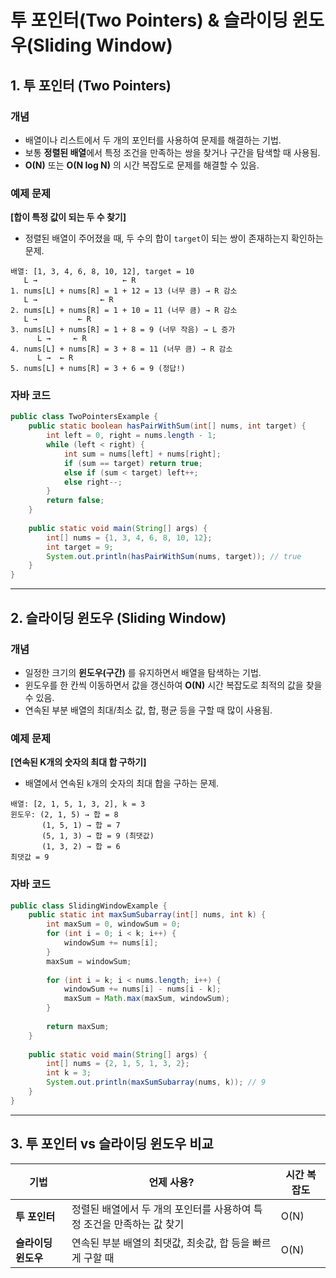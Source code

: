 # 투 포인터(Two Pointers) & 슬라이딩 윈도우(Sliding Window)

## 1. 투 포인터 (Two Pointers)

### 개념

- 배열이나 리스트에서 두 개의 포인터를 사용하여 문제를 해결하는 기법.
- 보통 **정렬된 배열**에서 특정 조건을 만족하는 쌍을 찾거나 구간을 탐색할 때 사용됨.
- **O(N)** 또는 **O(N log N)** 의 시간 복잡도로 문제를 해결할 수 있음.

### 예제 문제

**[합이 특정 값이 되는 두 수 찾기]**

- 정렬된 배열이 주어졌을 때, 두 수의 합이 `target`이 되는 쌍이 존재하는지 확인하는 문제.

```
배열: [1, 3, 4, 6, 8, 10, 12], target = 10
   L →                   ← R
1. nums[L] + nums[R] = 1 + 12 = 13 (너무 큼) → R 감소
   L →              ← R
2. nums[L] + nums[R] = 1 + 10 = 11 (너무 큼) → R 감소
   L →         ← R
3. nums[L] + nums[R] = 1 + 8 = 9 (너무 작음) → L 증가
      L →     ← R
4. nums[L] + nums[R] = 3 + 8 = 11 (너무 큼) → R 감소
      L →  ← R
5. nums[L] + nums[R] = 3 + 6 = 9 (정답!)
```

### 자바 코드

```java
public class TwoPointersExample {
    public static boolean hasPairWithSum(int[] nums, int target) {
        int left = 0, right = nums.length - 1;
        while (left < right) {
            int sum = nums[left] + nums[right];
            if (sum == target) return true;
            else if (sum < target) left++;
            else right--;
        }
        return false;
    }
    
    public static void main(String[] args) {
        int[] nums = {1, 3, 4, 6, 8, 10, 12};
        int target = 9;
        System.out.println(hasPairWithSum(nums, target)); // true
    }
}
```

---

## 2. 슬라이딩 윈도우 (Sliding Window)

### 개념

- 일정한 크기의 **윈도우(구간)** 를 유지하면서 배열을 탐색하는 기법.
- 윈도우를 한 칸씩 이동하면서 값을 갱신하여 **O(N)** 시간 복잡도로 최적의 값을 찾을 수 있음.
- 연속된 부분 배열의 최대/최소 값, 합, 평균 등을 구할 때 많이 사용됨.

### 예제 문제

**[연속된 K개의 숫자의 최대 합 구하기]**

- 배열에서 연속된 `k`개의 숫자의 최대 합을 구하는 문제.

```
배열: [2, 1, 5, 1, 3, 2], k = 3
윈도우: (2, 1, 5) → 합 = 8
       (1, 5, 1) → 합 = 7
       (5, 1, 3) → 합 = 9 (최댓값)
       (1, 3, 2) → 합 = 6
최댓값 = 9
```

### 자바 코드

```java
public class SlidingWindowExample {
    public static int maxSumSubarray(int[] nums, int k) {
        int maxSum = 0, windowSum = 0;
        for (int i = 0; i < k; i++) {
            windowSum += nums[i];
        }
        maxSum = windowSum;
        
        for (int i = k; i < nums.length; i++) {
            windowSum += nums[i] - nums[i - k];
            maxSum = Math.max(maxSum, windowSum);
        }
        
        return maxSum;
    }
    
    public static void main(String[] args) {
        int[] nums = {2, 1, 5, 1, 3, 2};
        int k = 3;
        System.out.println(maxSumSubarray(nums, k)); // 9
    }
}
```

---

## 3. 투 포인터 vs 슬라이딩 윈도우 비교

| 기법           | 언제 사용?                                   | 시간 복잡도 |
| ------------ | ---------------------------------------- | ------ |
| **투 포인터**    | 정렬된 배열에서 두 개의 포인터를 사용하여 특정 조건을 만족하는 값 찾기 | O(N)   |
| **슬라이딩 윈도우** | 연속된 부분 배열의 최댓값, 최솟값, 합 등을 빠르게 구할 때       | O(N)   |
